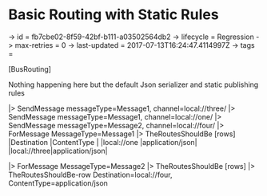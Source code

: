 # Basic Routing with Static Rules

-> id = fb7cbe02-8f59-42bf-b111-a03502564db2
-> lifecycle = Regression
-> max-retries = 0
-> last-updated = 2017-07-13T16:24:47.4114997Z
-> tags =

[BusRouting]

Nothing happening here but the default Json serializer and static publishing rules

|> SendMessage messageType=Message1, channel=local://three/
|> SendMessage messageType=Message1, channel=local://one/
|> SendMessage messageType=Message2, channel=local://four/
|> ForMessage MessageType=Message1
|> TheRoutesShouldBe
    [rows]
    |Destination   |ContentType     |
    |local://one  |application/json|
    |local://three|application/json|

|> ForMessage MessageType=Message2
|> TheRoutesShouldBe
    [rows]
    |> TheRoutesShouldBe-row Destination=local://four, ContentType=application/json

~~~
